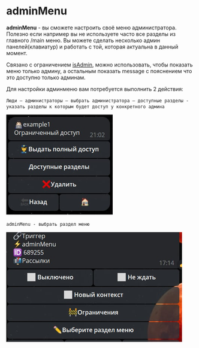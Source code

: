 # adminMenu

**adminMenu** - вы сможете настроить своё меню администратора. Полезно если например вы не используете часто все разделы из главного /main меню. Вы можете сделать несколько админ панелей(клавиатур) и работать с той, которая актуальна в данный момент.

Связано с ограничением [isAdmin](/docs/ext/restrictions), можно использовать, чтобы показать меню только админу, а остальным показать message с пояснением что это доступно только админам.

Для настройки админменю вам потребуется выполнить 2 действия:

```plain
Люди — администраторы — выбрать администратора — доступные разделы - указать разделы к которым будет доступ у конкретного админа
```

![](./1.jpg) 

```plain
adminMenu - выбрать раздел меню
```

![](./2.jpg) 


